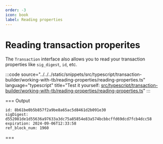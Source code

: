 ```yaml
---
order: -3
icon: book
label: Reading properties
---
```


# Reading transaction properites

The `Transaction` interface also allows you to read your transaction properties like `sig_digest`, `id`, etc.

:::code source="../../../static/snippets/src/typescript/transaction-builder/working-with-tb/reading-properties/reading-properties.ts" language="typescript" title="Test it yourself: [src/typescript/transaction-builder/working-with-tb/reading-properties/reading-properties.ts](https://stackblitz.com/github/openhive-network/wax-doc-snippets?file=src%2Ftypescript%2Ftransaction-builder%2Fworking-with-tb%2Freading-properties%2Freading-properties.ts&startScript=test-tb-working-with-tb-reading-properties)" :::

=== Output

```text
id: 8b61be0b5b857f2a9be8a65ac5d8461d2b091e30
sigDigest: d552081de1d55636a97633a3dc75a85854e83a574bcbbcffd69dcd7fcb4dcc58
expiration: 2024-09-06T12:33:58
ref_block_num: 1960
```

===
